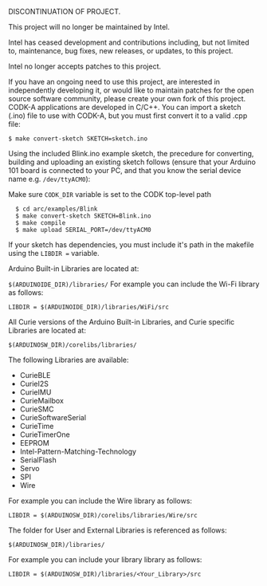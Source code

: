DISCONTINUATION OF PROJECT.

This project will no longer be maintained by Intel.

Intel has ceased development and contributions including, but not limited to, maintenance, bug fixes, new releases, or updates, to this project. 

Intel no longer accepts patches to this project.

If you have an ongoing need to use this project, are interested in independently developing it, or would like to maintain patches for the open source software community, please create your own fork of this project. 
CODK-A applications are developed in C/C++. You can import a sketch (.ino)
file to use with CODK-A, but you must first convert it to a valid .cpp
file:

`$ make convert-sketch SKETCH=sketch.ino`

Using the included Blink.ino example sketch, the precedure for converting,
building and uploading an existing sketch follows (ensure that your
Arduino 101 board is connected to your PC, and that you know the serial
device name e.g. `/dev/ttyACM0`):

Make sure `CODK_DIR` variable is set to the CODK top-level path
```
  $ cd arc/examples/Blink
  $ make convert-sketch SKETCH=Blink.ino
  $ make compile
  $ make upload SERIAL_PORT=/dev/ttyACM0
```

If your sketch has dependencies, you must include it's path
in the makefile using the `LIBDIR =` variable.

Arduino Built-in Libraries are located at:

`$(ARDUINOIDE_DIR)/libraries/`
For example you can include the Wi-Fi library as follows:

`LIBDIR = $(ARDUINOIDE_DIR)/libraries/WiFi/src `

All Curie versions of the Arduino Built-in Libraries, and Curie specific 
Libraries are located at:

`$(ARDUINOSW_DIR)/corelibs/libraries/ `

The following Libraries are available:

+ CurieBLE  
+ CurieI2S  
+ CurieIMU      
+ CurieMailbox  
+ CurieSMC             
+ CurieSoftwareSerial  
+ CurieTime      
+ CurieTimerOne  
+ EEPROM                             
+ Intel-Pattern-Matching-Technology  
+ SerialFlash  
+ Servo        
+ SPI
+ Wire

For example you can include the Wire library as follows:

`LIBDIR = $(ARDUINOSW_DIR)/corelibs/libraries/Wire/src `
	
The folder for User and External Libraries is referenced as follows:

`$(ARDUINOSW_DIR)/libraries/ `

For example you can include your library library as follows:

`LIBDIR = $(ARDUINOSW_DIR)/libraries/<Your_Library>/src `